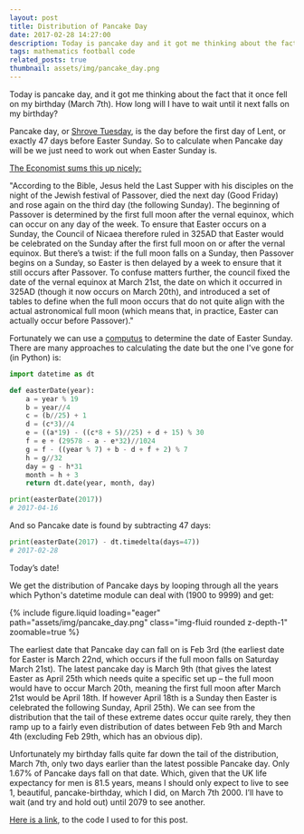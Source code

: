 ```yaml
---
layout: post
title: Distribution of Pancake Day
date: 2017-02-28 14:27:00
description: Today is pancake day and it got me thinking about the fact that I remember the day falling on my birthday (March 7th) just once in my lifetime. How long will I have to wait until it next falls on my birthday?
tags: mathematics football code
related_posts: true
thumbnail: assets/img/pancake_day.png
---
```


Today is pancake day, and it got me thinking about the fact that it once fell on my birthday (March 7th). How long will I have to wait until it next falls on my birthday?

Pancake day, or [Shrove Tuesday](https://en.wikipedia.org/wiki/Shrove_Tuesday), is the day before the first day of Lent, or exactly 47 days before Easter Sunday. So to calculate when Pancake day will be we just need to work out when Easter Sunday is.

[The Economist sums this up nicely:](http://www.economist.com/blogs/economist-explains/2013/03/economist-explains-why-easter-moves-around)

"According to the Bible, Jesus held the Last Supper with his disciples on the night of the Jewish festival of Passover, died the next day (Good Friday) and rose again on the third day (the following Sunday). The beginning of Passover is determined by the first full moon after the vernal equinox, which can occur on any day of the week. To ensure that Easter occurs on a Sunday, the Council of Nicaea therefore ruled in 325AD that Easter would be celebrated on the Sunday after the first full moon on or after the vernal equinox. But there’s a twist: if the full moon falls on a Sunday, then Passover begins on a Sunday, so Easter is then delayed by a week to ensure that it still occurs after Passover. To confuse matters further, the council fixed the date of the vernal equinox at March 21st, the date on which it occurred in 325AD (though it now occurs on March 20th), and introduced a set of tables to define when the full moon occurs that do not quite align with the actual astronomical full moon (which means that, in practice, Easter can actually occur before Passover)."

Fortunately we can use a [computus](https://en.wikipedia.org/wiki/Computus) to determine the date of Easter Sunday. There are many approaches to calculating the date but the one I've gone for (in Python) is:

```python
import datetime as dt

def easterDate(year):
    a = year % 19
    b = year//4
    c = (b//25) + 1
    d = (c*3)//4
    e = ((a*19) - ((c*8 + 5)//25) + d + 15) % 30
    f = e + (29578 - a - e*32)//1024
    g = f - ((year % 7) + b - d + f + 2) % 7
    h = g//32
    day = g - h*31
    month = h + 3
    return dt.date(year, month, day)

print(easterDate(2017))
# 2017-04-16
```

And so Pancake date is found by subtracting 47 days:

```python
print(easterDate(2017) - dt.timedelta(days=47))
# 2017-02-28
```

Today’s date!

We get the distribution of Pancake days by looping through all the years which Python's datetime module can deal with (1900 to 9999) and get:

<div class="row mt-3">
    <div class="col-sm mt-3 mt-md-0">
        {% include figure.liquid loading="eager" path="assets/img/pancake_day.png" class="img-fluid rounded z-depth-1" zoomable=true %}
    </div>
</div>

The earliest date that Pancake day can fall on is Feb 3rd (the earliest date for Easter is March 22nd, which occurs if the full moon falls on Saturday March 21st). The latest pancake day is March 9th (that gives the latest Easter as April 25th which needs quite a specific set up – the full moon would have to occur March 20th, meaning the first full moon after March 21st would be April 18th. If however April 18th is a Sunday then Easter is celebrated the following Sunday, April 25th). We can see from the distribution that the tail of these extreme dates occur quite rarely, they then ramp up to a fairly even distribution of dates between Feb 9th and March 4th (excluding Feb 29th, which has an obvious dip).

Unfortunately my birthday falls quite far down the tail of the distribution, March 7th, only two days earlier than the latest possible Pancake day. Only 1.67% of Pancake days fall on that date. Which, given that the UK life expectancy for men is 81.5 years, means I should only expect to live to see 1, beautiful, pancake-birthday, which I did, on March 7th 2000. I’ll have to wait (and try and hold out) until 2079 to see another.

[Here is a link](/assets/code/Shrove_Tue_Dist.py), to the code I used to for this post.
